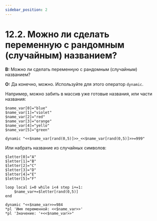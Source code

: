 ```yaml
---
sidebar_position: 2
---
```


# 12.2. Можно ли сделать переменную с рандомным (случайным) названием?
<!-- [:faq_12_02] -->
**В:** Можно ли сделать переменную с рандомным (случайным) названием?

**О:**
Да конечно, можно. Используйте для этого оператор `dynamic`.

Например, можно забить в массив уже готовые названия, или части названия:
```qsp
$name_var[0]="blue"
$name_var[1]="violet"
$name_var[2]="red"
$name_var[3]="orange"
$name_var[4]="yello"
$name_var[5]="green"

dynamic "<<$name_var[rand(0,5)]>>_<<$name_var[rand(0,5)]>>=999"
```

Или набрать название из случайных символов:
```qsp
$letter[0]="A"
$letter[1]="B"
$letter[2]="C"
$letter[3]="D"
$letter[4]="E"
$letter[5]="F"

loop local i=0 while i<4 step i+=1:
    $name_var+=$letter[rand(0,5)]
end

dynamic "<<$name_var>>=984
*pl 'Имя переменной: <<$name_var>>'
*pl 'Значение: '+<<$name_var>>"
```
